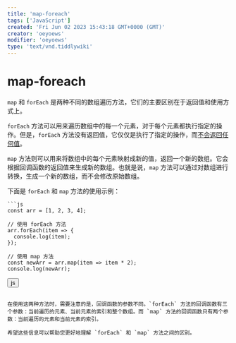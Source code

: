 ```yaml
---
title: 'map-foreach'
tags: ['JavaScript']
created: 'Fri Jun 02 2023 15:43:18 GMT+0000 (GMT)'
creator: 'oeyoews'
modifier: 'oeyoews'
type: 'text/vnd.tiddlywiki'
---
```


# map-foreach

`map` 和 `forEach` 是两种不同的数组遍历方法，它们的主要区别在于返回值和使用方式上。

`forEach` 方法可以用来遍历数组中的每一个元素，对于每个元素都执行指定的操作。但是，`forEach` 方法没有返回值，它仅仅是执行了指定的操作，而<u>不会返回任何值</u>。

`map` 方法则可以用来将数组中的每个元素映射成新的值，返回一个新的数组。它会根据回调函数的返回值来生成新的数组。也就是说，`map` 方法可以通过对数组进行转换，生成一个新的数组，而不会修改原始数组。

下面是 `forEach` 和 `map` 方法的使用示例：

```
```js
const arr = [1, 2, 3, 4];

// 使用 forEach 方法
arr.forEach(item => {
  console.log(item);
});

// 使用 map 方法
const newArr = arr.map(item => item * 2);
console.log(newArr);
```

<button>js</button>
```

在使用这两种方法时，需要注意的是，回调函数的参数不同。`forEach` 方法的回调函数有三个参数：当前遍历的元素、当前元素的索引和整个数组。而 `map` 方法的回调函数只有两个参数：当前遍历的元素和当前元素的索引。

希望这些信息可以帮助您更好地理解 `forEach` 和 `map` 方法之间的区别。
